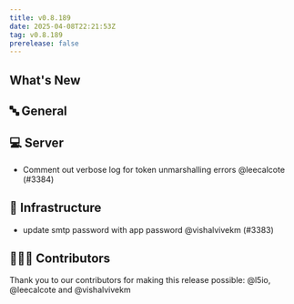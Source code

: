 ```yaml
---
title: v0.8.189
date: 2025-04-08T22:21:53Z
tag: v0.8.189
prerelease: false
---
```


## What's New
## 🔤 General
## 💻 Server

- Comment out verbose log for token unmarshalling errors @leecalcote (#3384)

## 🦴 Infrastructure

- update smtp password with app password @vishalvivekm (#3383)

## 👨🏽‍💻 Contributors

Thank you to our contributors for making this release possible:
@l5io, @leecalcote and @vishalvivekm

